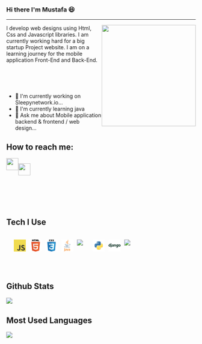 ### Hi there I'm Mustafa  :laughing:


<hr>
<img src="https://media.giphy.com/media/bGgsc5mWoryfgKBx1u/giphy.gif" align="right" width="250" height="270">

<p align="left" > I develop web designs using Html, Css and Javascript libraries. I am currently working hard for a big startup Project website. I am on a learning journey for the mobile application Front-End and Back-End.</p>

</br>
</br>
</br>

- 🔭 I'm currently working on Sleepynetwork.io...
- 🌱 I'm currently learning java
- 💬 Ask me about Mobile application backend & frontend / web design...
## How to reach me: 
<div  style="display: flex;  > 

[<img height="32" width="32" src="https://unpkg.com/simple-icons@v8/icons/telegram.svg" />](https://t.me/yorumsuzum)

[<img height="32" width="32" src="https://unpkg.com/simple-icons@v8/icons/instagram.svg" />](https://www.instagram.com/coddelord/)</div>



<br/>
<br/>
<br/>

## Tech I Use 
<br/>
<div style="display: flex; margin-left: 20px;">
<img src="https://raw.githubusercontent.com/github/explore/80688e429a7d4ef2fca1e82350fe8e3517d3494d/topics/javascript/javascript.png" width="32">

<img src="https://raw.githubusercontent.com/github/explore/80688e429a7d4ef2fca1e82350fe8e3517d3494d/topics/html/html.png" width="32" style=" margin-left: 10px;">
<img src="https://raw.githubusercontent.com/github/explore/80688e429a7d4ef2fca1e82350fe8e3517d3494d/topics/css/css.png" width="32" style=" margin-left: 10px;">

<img src="https://raw.githubusercontent.com/github/explore/80688e429a7d4ef2fca1e82350fe8e3517d3494d/topics/java/java.png" width="32" style=" margin-left: 10px;">

<img src="https://upload.wikimedia.org/wikipedia/commons/4/4f/Csharp_Logo.png" width="32" style=" margin-left: 10px;">
<img src="https://raw.githubusercontent.com/github/explore/80688e429a7d4ef2fca1e82350fe8e3517d3494d/topics/python/python.png" width="32" style=" margin-left: 10px;">
<img src="https://raw.githubusercontent.com/github/explore/7456fdff59816d37ef383a6c8f32a26ff7332db2/topics/django/django.png" width="32" style=" margin-left: 10px;">

<img src="https://seeklogo.com/images/B/bootstrap-5-logo-85A1F11F4F-seeklogo.com.png" width="38" style=" margin-left: 10px;">
</div>


<br/>
<br/>
<br/>

## Github Stats
<img src="https://github-readme-stats.vercel.app/api?username=CoddeLord&show_icons=true&theme=dark" >

## Most Used Languages

<img src="https://github-readme-stats.vercel.app/api/top-langs/?username=CoddeLord&layout=compact">


